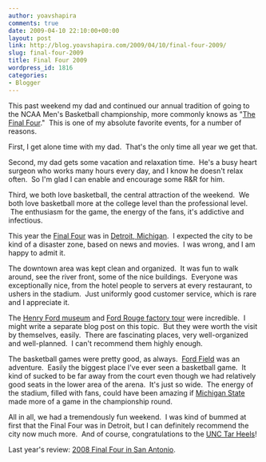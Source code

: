 ```yaml
---
author: yoavshapira
comments: true
date: 2009-04-10 22:10:00+00:00
layout: post
link: http://blog.yoavshapira.com/2009/04/10/final-four-2009/
slug: final-four-2009
title: Final Four 2009
wordpress_id: 1816
categories:
- Blogger
---
```


This past weekend my dad and continued our annual tradition of going to the NCAA Men's Basketball championship, more commonly knows as "[The Final Four](http://www.ncaamarchmadness2009.com/)."  This is one of my absolute favorite events, for a number of reasons.  

  


First, I get alone time with my dad.  That's the only time all year we get that.

  


Second, my dad gets some vacation and relaxation time.  He's a busy heart surgeon who works many hours every day, and I know he doesn't relax often.  So I'm glad I can enable and encourage some R&R for him.

  


Third, we both love basketball, the central attraction of the weekend.  We both love basketball more at the college level than the professional level.  The enthusiasm for the game, the energy of the fans, it's addictive and infectious.

  


This year the [Final Four](http://www.ncaamarchmadness2009.com/) was in [Detroit, Michigan](http://en.wikipedia.org/wiki/Detroit).  I expected the city to be kind of a disaster zone, based on news and movies.  I was wrong, and I am happy to admit it.

  


The downtown area was kept clean and organized.  It was fun to walk around, see the river front, some of the nice buildings.  Everyone was exceptionally nice, from the hotel people to servers at every restaurant, to ushers in the stadium.  Just uniformly good customer service, which is rare and I appreciate it.

  


The [Henry Ford museum](http://www.hfmgv.org/) and [Ford Rouge factory tour](http://www.thehenryford.org/rouge/index.aspx) were incredible.  I might write a separate blog post on this topic.  But they were worth the visit by themselves, easily.  There are fascinating places, very well-organized and well-planned.  I can't recommend them highly enough.

  


The basketball games were pretty good, as always.  [Ford Field](http://www.fordfield.com/) was an adventure.  Easily the biggest place I've ever seen a basketball game.  It kind of sucked to be far away from the court even though we had relatively good seats in the lower area of the arena.  It's just so wide.  The energy of the stadium, filled with fans, could have been amazing if [Michigan State](http://www.msu.edu/) made more of a game in the championship round.

  


All in all, we had a tremendously fun weekend.  I was kind of bummed at first that the Final Four was in Detroit, but I can definitely recommend the city now much more.  And of course, congratulations to the [UNC Tar Heels](http://tarheelblue.cstv.com/)!

  


Last year's review: [2008 Final Four in San Antonio](http://yoavs.blogspot.com/2008/04/final-four-2008.html).

  

